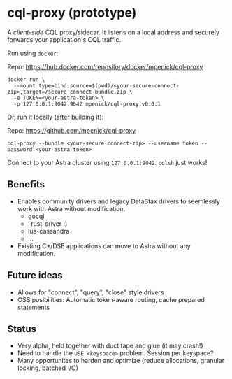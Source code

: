 # cql-proxy (prototype)

A *client-side*  CQL proxy/sidecar. It listens on a local address and securely forwards your application's CQL traffic.

Run using `docker`:

Repo: https://hub.docker.com/repository/docker/mpenick/cql-proxy

```
docker run \
  --mount type=bind,source=$(pwd)/<your-secure-connect-zip>,target=/secure-connect-bundle.zip \
  -e TOKEN=<your-astra-token> \
  -p 127.0.0.1:9042:9042 mpenick/cql-proxy:v0.0.1
```

Or, run it locally (after building it):

Repo: https://github.com/mpenick/cql-proxy

```
cql-proxy --bundle <your-secure-connect-zip> --username token --password <your-astra-token>
```

Connect to your Astra cluster using `127.0.0.1:9042`. `cqlsh` just works!

## Benefits

* Enables community drivers and legacy DataStax drivers to seemlessly work with Astra without modification.
  * gocql
  * <redacted>-rust-driver :)
  * lua-cassandra
  * ...
* Existing C*/DSE applications can move to Astra without any modification.

## Future ideas
  
* Allows for "connect", "query", "close" style drivers
* OSS posibilities: Automatic token-aware routing, cache prepared statements
  
## Status

* Very alpha, held together with duct tape and glue (it may crash!)
* Need to handle the `USE <keyspace>` problem. Session per keyspace?
* Many opportunites to harden and optimize (reduce allocations, granular locking, batched I/O)
